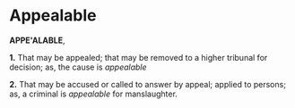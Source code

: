 # Appealable

**APPE'ALABLE**,

**1.** That may be appealed; that may be removed to a higher tribunal for decision; as, the cause is _appealable_

**2.** That may be accused or called to answer by appeal; applied to persons; as, a criminal is _appealable_ for manslaughter.